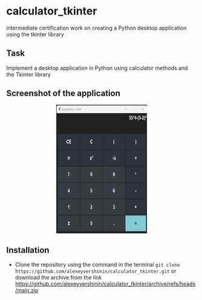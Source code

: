 # calculator_tkinter
 intermediate certification work on creating a Python desktop application using the tkinter library
 
## Task
 Implement a desktop application in Python using calculator methods and the Tkinter library
 
## Screenshot of the application

<p align="center">
   <img width="240" height="340"src="images/calculator.png">
</p>

## Installation

* Clone the repository using the command in the terminal
`git clone https://github.com/alexeyvershinin/calculator_tkinter.git` or download the archive from the link https://github.com/alexeyvershinin/calculator_tkinter/archive/refs/heads/main.zip
